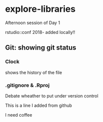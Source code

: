 # explore-libraries
Afternoon session of Day 1 

rstudio::conf 2018- added locally!! 

## Git: showing git status 

### Clock

shows the history of the file


### .gitignore & .Rproj

Debate wheather to put under version control 


This is a line I added from github

I need coffee 
